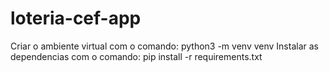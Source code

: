 # loteria-cef-app
Criar o ambiente virtual com o comando: python3 -m venv venv 
Instalar as dependencias com o comando: pip install -r requirements.txt
